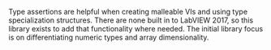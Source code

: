Type assertions are helpful when creating malleable VIs and using type specialization structures.  There are none built in to LabVIEW 2017, so this library exists to add that functionality where needed. The initial library focus is on differentiating numeric types and array dimensionality.